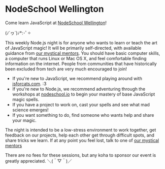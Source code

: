 # NodeSchool Wellington

Come learn JavaScript at  [NodeSchool Wellington](http://nodeschool.io/wellington)!

(ﾉ´ヮ´)ﾉ*:･ﾟ✧

This weekly Node.js night is for anyone who wants to learn or teach the art of JavaScript magic! It will be primarily self-directed, with available guidance from [our mystical mentors](https://github.com/nodeschool/wellington/blob/master/README.md#mentors). You should have basic computer skills, a computer that runs Linux or Mac OS X, and feel comfortable finding information on the internet. People from communities that have historically been excluded from tech are very much encouraged to join!

- If you're new to JavaScript, we recommend playing around with [jsforcats.com](http://jsforcats.com/). :3
- If you're new to Node.js, we recommend adventuring through the workshops at [nodeschool.io](http://nodeschool.io) to begin your mastery of base JavaScript magic spells.
- If you have a project to work on, cast your spells and see what mad science emerges!
- If you want something to do, find someone who wants help and share your magic.

The night is intended to be a low-stress environment to work together, get feedback on our projects, help each other get through difficult spots, and share tricks we learn. If at any point you feel lost, talk to one of [our mystical mentors](https://github.com/nodeschool/wellington/blob/master/README.md#mentors)

There are no fees for these sessions, but any koha to sponsor our event is greatly appreciated. ＼(＾▽＾)／
